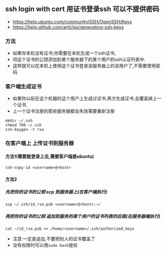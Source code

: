 ## ssh login with cert 用证书登录ssh 可以不提供密码
* https://help.ubuntu.com/community/SSH/OpenSSH/Keys
* https://help.github.com/articles/generating-ssh-keys

### 方法
* 如果你本机没有证书,你需要在本机生成一个ssh证书,
* 将这个证书的公钥添加到某个服务器下的某个用户的ssh认证列表中.
* 这样就可以在本机上使用这个证书登录该服务器上的该用户了,不需要使用密码.


### 客户端生成证书
* 如果你以前在这个机器的这个用户上生成过证书,再次生成证书,会覆盖掉上一个证书,
* 上一个证书注册的那些服务器都会失效需要重新注册

```
mkdir ~/.ssh
chmod 700 ~/.ssh
ssh-keygen -t rsa
```

### 在客户端上 上传证书到服务器
#### 方法1(需要能登录上去,需要客户端是ubuntu)
```
ssh-copy-id <username>@<host>
```

#### 方法2
##### 先把你的证书的公钥 scp 到服务器上(在客户端执行)
```
scp ~/.ssh/id_rsa.pub <username>@<host>:~/
```

##### 再把你的证书的公钥 追加到服务的某个用户的证书列表的后面(在服务器端执行)
```
cat ~/id_rsa.pub >> /home/<username>/.ssh/authorized_keys
```

* 注意:一定是追加,不要把别人的证书覆盖了
* 没有权限时可以用`sudo bash`提权
